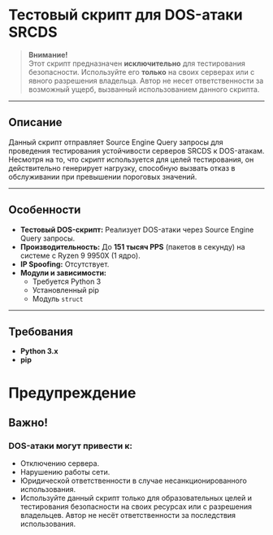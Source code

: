 # Тестовый скрипт для DOS-атаки SRCDS

> **Внимание!**  
> Этот скрипт предназначен **исключительно** для тестирования безопасности. Используйте его **только** на своих серверах или с явного разрешения владельца. Автор не несет ответственности за возможный ущерб, вызванный использованием данного скрипта.

---

## Описание

Данный скрипт отправляет Source Engine Query запросы для проведения тестирования устойчивости серверов SRCDS к DOS-атакам. Несмотря на то, что скрипт используется для целей тестирования, он действительно генерирует нагрузку, способную вызвать отказ в обслуживании при превышении пороговых значений.

---

## Особенности

- **Тестовый DOS-скрипт:** Реализует DOS-атаки через Source Engine Query запросы.
- **Производительность:** До **151 тысяч PPS** (пакетов в секунду) на системе с Ryzen 9 9950X (1 ядро).
- **IP Spoofing:** Отсутствует.
- **Модули и зависимости:**  
  - Требуется Python 3  
  - Установленный pip  
  - Модуль `struct`

---

## Требования

- **Python 3.x**
- **pip**

# Предупреждение
## Важно!
### DOS-атаки могут привести к:

- Отключению сервера.
- Нарушению работы сети.
- Юридической ответственности в случае несанкционированного использования.
- Используйте данный скрипт только для образовательных целей и тестирования безопасности на своих ресурсах или с разрешения владельцев. Автор не несёт ответственности за последствия использования.
